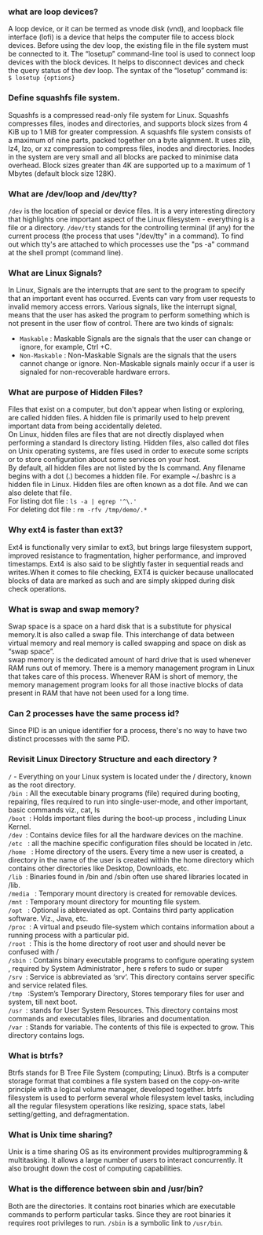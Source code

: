 ### what are loop devices?
 A loop device, or it can be termed as vnode disk (vnd), and loopback file interface (lofi) is a device that helps the computer file to access block devices. Before using the dev loop, the existing file in the file system must be connected to it.
The “losetup” command-line tool is used to connect loop devices with the block devices. It helps to disconnect devices and check the query status of the dev loop. The syntax of the “losetup” command is: \
 `$ losetup {options}`
 
 ### Define squashfs file system.
 Squashfs is a compressed read-only file system for Linux. Squashfs compresses files, inodes and directories, and supports block sizes from 4 KiB up to 1 MiB for greater compression. A squashfs file system consists of a maximum of nine parts, packed together on a byte alignment. It uses zlib, lz4, lzo, or xz compression to compress files, inodes and directories. Inodes in the system are very small and all blocks are packed to minimise data overhead. Block sizes greater than 4K are supported up to a maximum of 1 Mbytes (default block size 128K).
 
 ### What are /dev/loop and /dev/tty?
`/dev` is the location of special or device files. It is a very interesting directory that highlights one important aspect of the Linux filesystem - everything is a file or a directory. 
`/dev/tty` stands for the controlling terminal (if any) for the current process (the process that uses "/dev/tty" in a command). To find out which tty's are attached to which processes use the "ps -a" command at the shell prompt (command line).

### What are Linux Signals?
In Linux, Signals are the interrupts that are sent to the program to specify that an important event has occurred. Events can vary from user requests to invalid memory access errors. Various signals, like the interrupt signal, means that the user has asked the program to perform something which is not present in the user flow of control.
There are two kinds of signals:
* `Maskable` : Maskable Signals are the signals that the user can change or ignore, for example, Ctrl +C.
* `Non-Maskable` : Non-Maskable Signals are the signals that the users cannot change or ignore. Non-Maskable signals mainly occur if a user is signaled for non-recoverable hardware errors.

### What are purpose of Hidden Files?
Files that exist on a computer, but don't appear when listing or exploring, are called hidden files. A hidden file is primarily used to help prevent important data from being accidentally deleted. \
On Linux, hidden files are files that are not directly displayed when performing a standard ls directory listing. Hidden files, also called dot files on Unix operating systems, are files used in order to execute some scripts or to store configuration about some services on your host. \
By default, all hidden files are not listed by the ls command. Any filename begins with a dot (.) becomes a hidden file. For example ~/.bashrc is a hidden file in Linux. Hidden files are often known as a dot file. And we can also delete that file. \
For listing dot file :     `ls -a | egrep '^\.'` \
For deleting dot file :         `rm -rfv /tmp/demo/.*`

### Why ext4 is faster than ext3?
Ext4 is functionally very similar to ext3, but brings large filesystem support, improved resistance to fragmentation, higher performance, and improved timestamps. Ext4 is also said to be slightly faster in sequential reads and writes.When it comes to file checking, EXT4 is quicker because unallocated blocks of data are marked as such and are simply skipped during disk check operations.

### What is swap and swap memory?
Swap space is a space on a hard disk that is a substitute for physical memory.It is also called a swap file. This interchange of data between virtual memory and real memory is called swapping and space on disk as “swap space”. \
swap memory is the dedicated amount of hard drive that is used whenever RAM runs out of memory. There is a memory management program in Linux that takes care of this process. Whenever RAM is short of memory, the memory management program looks for all those inactive blocks of data present in RAM that have not been used for a long time.

### Can 2 processes have the same process id?
Since PID is an unique identifier for a process, there's no way to have two distinct processes with the same PID.

###  Revisit Linux Directory Structure and each directory ?
`/` - Everything on your Linux system is located under the / directory, known as the root directory. \
`/bin `: All the executable binary programs (file) required during booting, repairing, files required to run into single-user-mode, and other important, basic commands viz., cat, ls \
`/boot `: Holds important files during the boot-up process , including Linux Kernel. \
`/dev `: Contains device files for all the hardware devices on the machine. \
`/etc ` : all the machine specific configuration files should be located in /etc. \
`/home ` : Home directory of the users. Every time a new user is created, a directory in the name of the user is created within the home directory which contains other directories like Desktop, Downloads, etc. \
`/lib `: Binaries found in /bin and /sbin often use shared libraries located in /lib. \
`/media ` : Temporary mount directory is created for removable devices. \
`/mnt `: Temporary mount directory for mounting file system. \
`/opt ` : Optional is abbreviated as opt. Contains third party application software. Viz., Java, etc. \
`/proc `: A virtual and pseudo file-system which contains information about a running process with a particular pid. \
`/root `: This is the home directory of root user and should never be confused with / \
`/sbin `: Contains binary executable programs to configure operating system , required by System Administrator , here s refers to sudo or super \
`/srv `: Service is abbreviated as ‘srv‘. This directory contains server specific and service related files. \
`/tmp ` :System’s Temporary Directory, Stores temporary files for user and system, till next boot. \
`/usr `: stands for User System Resources. This directory contains most commands and executables files, libraries and documentation. \
`/var `: Stands for variable. The contents of this file is expected to grow. This directory contains logs. 

###  What is btrfs?
Btrfs stands for B Tree File System (computing; Linux). Btrfs is a computer storage format that combines a file system based on the copy-on-write principle with a logical volume manager, developed together.
btrfs filesystem is used to perform several whole filesystem level tasks, including all the regular filesystem operations like resizing, space stats, label setting/getting, and defragmentation. 

###  What is Unix time sharing?
Unix is a time sharing OS as its environment provides multiprogramming & multitasking. It allows a large number of users to interact concurrently. It also brought down the cost of computing capabilities.

### What is the difference between sbin and /usr/bin?
Both are the directories. It contains root binaries which are executable commands to perform particular tasks. Since they are root binaries it requires root privileges to run.
`/sbin` is a symbolic link to `/usr/bin`.








